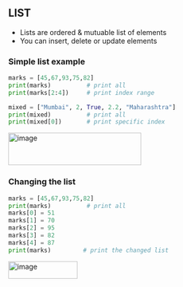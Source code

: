 ## LIST
- Lists are ordered & mutuable list of elements
- You can insert, delete or update elements

### Simple list example
```py
marks = [45,67,93,75,82]
print(marks)          # print all
print(marks[2:4])     # print index range

mixed = ["Mumbai", 2, True, 2.2, "Maharashtra"]
print(mixed)          # print all
print(mixed[0])       # print specific index
```
<img width="267" height="65" alt="image" src="https://github.com/user-attachments/assets/8101fba0-21fa-4858-9fa9-f37352e4aeaa" />

### Changing the list
```py
marks = [45,67,93,75,82]
print(marks)          # print all
marks[0] = 51
marks[1] = 70
marks[2] = 95
marks[3] = 82
marks[4] = 87
print(marks)         # print the changed list
```
<img width="139" height="35" alt="image" src="https://github.com/user-attachments/assets/98ccee8a-28d6-4f88-bdcc-30d6a20a6e30" />
